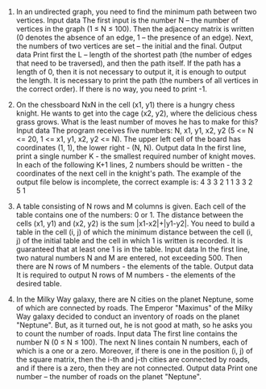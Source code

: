 1. In an undirected graph, you need to find the minimum path between two vertices.
Input data
The first input is the number N – the number of vertices in the graph (1 ≤ N ≤ 100). Then the adjacency matrix is written (0 denotes the absence of an edge, 1 – the presence of an edge). Next, the numbers of two vertices are set – the initial and the final.
Output data
Print first the L – length of the shortest path (the number of edges that need to be traversed), and then the path itself. If the path has a length of 0, then it is not necessary to output it, it is enough to output the length.
It is necessary to print the path (the numbers of all vertices in the correct order). If there is no way, you need to print -1.

2. On the chessboard NxN in the cell (x1, y1) there is a hungry chess knight. He wants to get into the cage (x2, y2), where the delicious chess grass grows. What is the least number of moves he has to make for this?
Input data
The program receives five numbers: N, x1, y1, x2, y2 (5 <= N <= 20, 1 <= x1, y1, x2, y2 <= N). The upper left cell of the board has coordinates (1, 1), the lower right - (N, N).
Output data
In the first line, print a single number K - the smallest required number of knight moves. In each of the following K+1 lines, 2 numbers should be written - the coordinates of the next cell in the knight's path.
The example of the output file below is incomplete, the correct example is:
4
3 3
2 1
1 3
3 2
5 1

3. A table consisting of N rows and M columns is given. Each cell of the table contains one of the numbers: 0 or 1. The distance between the cells (x1, y1) and (x2, y2) is the sum |x1-x2|+|y1-y2|. You need to build a table in the cell (i, j) of which the minimum distance between the cell (i, j) of the initial table and the cell in which 1 is written is recorded. It is guaranteed that at least one 1 is in the table.
Input data
In the first line, two natural numbers N and M are entered, not exceeding 500. Then there are N rows of M numbers - the elements of the table.
Output data
It is required to output N rows of M numbers - the elements of the desired table.

4. In the Milky Way galaxy, there are N cities on the planet Neptune, some of which are connected by roads. The Emperor "Maximus" of the Milky Way galaxy decided to conduct an inventory of roads on the planet "Neptune". But, as it turned out, he is not good at math, so he asks you to count the number of roads.
Input data
The first line contains the number N (0 ≤ N ≤ 100). The next N lines contain N numbers, each of which is a one or a zero. Moreover, if there is one in the position (i, j) of the square matrix, then the i-th and j-th cities are connected by roads, and if there is a zero, then they are not connected.
Output data
Print one number – the number of roads on the planet "Neptune".
